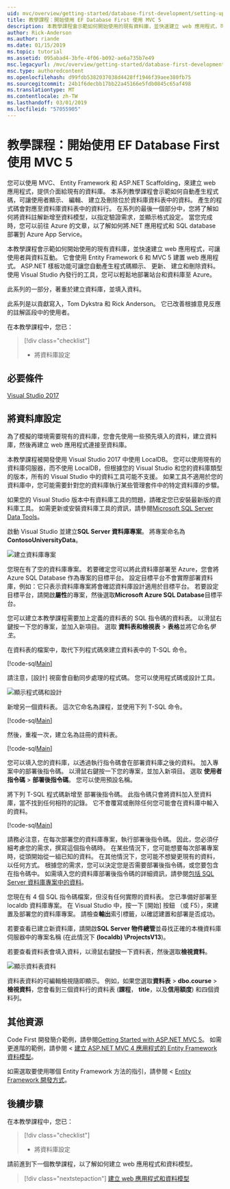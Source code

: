```yaml
---
uid: mvc/overview/getting-started/database-first-development/setting-up-database
title: 教學課程：開始使用 EF Database First 使用 MVC 5
description: 本教學課程會示範如何開始使用的現有資料庫，並快速建立 web 應用程式，可讓使用者與資料互動。
author: Rick-Anderson
ms.author: riande
ms.date: 01/15/2019
ms.topic: tutorial
ms.assetid: 095abad4-3bfe-4f06-b092-ae6a735b7e49
msc.legacyurl: /mvc/overview/getting-started/database-first-development/setting-up-database
msc.type: authoredcontent
ms.openlocfilehash: d99fdb5382037038d4428ff1946f39aee380fb75
ms.sourcegitcommit: 24b1f6decbb17bb22a45166e5fdb0845c65af498
ms.translationtype: MT
ms.contentlocale: zh-TW
ms.lasthandoff: 03/01/2019
ms.locfileid: "57055905"
---
```

# <a name="tutorial-get-started-with-ef-database-first-using-mvc-5"></a>教學課程：開始使用 EF Database First 使用 MVC 5

您可以使用 MVC、 Entity Framework 和 ASP.NET Scaffolding，來建立 web 應用程式，提供介面給現有的資料庫。 本系列教學課程會示範如何自動產生程式碼，可讓使用者顯示、 編輯、 建立及刪除位於資料庫資料表中的資料。 產生的程式碼會對應至資料庫資料表中的資料行。 在系列的最後一個部分中，您將了解如何將資料註解新增至資料模型，以指定驗證需求，並顯示格式設定。 當您完成時，您可以前往 Azure 的文章，以了解如何將.NET 應用程式和 SQL database 部署到 Azure App Service。

本教學課程會示範如何開始使用的現有資料庫，並快速建立 web 應用程式，可讓使用者與資料互動。 它會使用 Entity Framework 6 和 MVC 5 建置 web 應用程式。 ASP.NET 樣板功能可讓您自動產生程式碼顯示、 更新、 建立和刪除資料。 使用 Visual Studio 內發行的工具，您可以輕鬆地部署站台和資料庫至 Azure。

此系列的一部分，著重於建立資料庫，並填入資料。

此系列是以貢獻寫入，Tom Dykstra 和 Rick Anderson。 它已改善根據意見反應的註解區段中的使用者。

在本教學課程中，您已：

> [!div class="checklist"]
> * 將資料庫設定

## <a name="prerequisites"></a>必要條件

[Visual Studio 2017](https://visualstudio.microsoft.com/downloads/)


## <a name="set-up-the-database"></a>將資料庫設定

為了模擬的環境需要現有的資料庫，您會先使用一些預先填入的資料，建立資料庫，然後再建立 web 應用程式連接至資料庫。


本教學課程被開發使用 Visual Studio 2017 中使用 LocalDB。 您可以使用現有的資料庫伺服器，而不使用 LocalDB，但根據您的 Visual Studio 和您的資料庫類型的版本，所有的 Visual Studio 中的資料工具可能不支援。 如果工具不適用於您的資料庫中，您可能需要針對您的資料庫執行某些管理套件中的特定資料庫的步驟。


如果您的 Visual Studio 版本中有資料庫工具的問題，請確定您已安裝最新版的資料庫工具。 如需更新或安裝資料庫工具的資訊，請參閱[Microsoft SQL Server Data Tools](https://msdn.microsoft.com/data/hh297027)。

啟動 Visual Studio 並建立**SQL Server 資料庫專案**。 將專案命名為**ContosoUniversityData**。

![建立資料庫專案](setting-up-database/_static/image1.png)

您現在有了空的資料庫專案。 若要確定您可以將此資料庫部署至 Azure，您會將 Azure SQL Database 作為專案的目標平台。 設定目標平台不會實際部署資料庫，例如：它只表示資料庫專案將會確認資料庫設計適用於目標平台。 若要設定目標平台，請開啟**屬性**的專案，然後選取**Microsoft Azure SQL Database**目標平台。

您可以建立本教學課程需要加上定義的資料表的 SQL 指令碼的資料表。 以滑鼠右鍵按一下您的專案，並加入新項目。 選取 **資料表和檢視表** > **表格**並將它命名*學生*。

在資料表的檔案中，取代下列程式碼來建立資料表中的 T-SQL 命令。

[!code-sql[Main](setting-up-database/samples/sample1.sql)]

請注意，[設計] 視窗會自動同步處理的程式碼。 您可以使用程式碼或設計工具。

![顯示程式碼和設計](setting-up-database/_static/image5.png)

新增另一個資料表。 這次它命名為課程，並使用下列 T-SQL 命令。

[!code-sql[Main](setting-up-database/samples/sample2.sql)]

然後，重複一次，建立名為註冊的資料表。

[!code-sql[Main](setting-up-database/samples/sample3.sql)]

您可以填入您的資料庫，以透過執行指令碼會在部署資料庫之後的資料。 加入專案中的部署後指令碼。 以滑鼠右鍵按一下您的專案，並加入新項目。 選取 **使用者指令碼** > **部署後指令碼**。 您可以使用預設名稱。

將下列 T-SQL 程式碼新增至 部署後指令碼。 此指令碼只會將資料加入至資料庫，當不找到任何相符的記錄。 它不會覆寫或刪除任何您可能會在資料庫中輸入的資料。

[!code-sql[Main](setting-up-database/samples/sample4.sql)]

請務必注意，在每次部署您的資料庫專案，執行部署後指令碼。 因此，您必須仔細考慮您的需求，撰寫這個指令碼時。 在某些情況下，您可能想要每次部署專案時，從頭開始從一組已知的資料。 在其他情況下，您可能不想變更現有的資料，以任何方式。 根據您的需求，您可以決定您是否需要部署後指令碼，或您要包含在指令碼中。 如需填入您的資料庫部署後指令碼的詳細資訊，請參閱[包括 SQL Server 資料庫專案中的資料](https://blogs.msdn.com/b/ssdt/archive/2012/02/02/including-data-in-an-sql-server-database-project.aspx)。

您現在有 4 個 SQL 指令碼檔案，但沒有任何實際的資料表。 您已準備好部署至 localdb 資料庫專案。 在 Visual Studio 中，按一下 [開始] 按鈕 （或 F5），來建置及部署您的資料庫專案。 請檢查**輸出**索引標籤，以確認建置和部署是否成功。

若要查看已建立新資料庫，請開啟**SQL Server 物件總管**並尋找正確的本機資料庫伺服器中的專案名稱 (在此情況下 **(localdb) \ProjectsV13**)。

若要查看資料表會填入資料，以滑鼠右鍵按一下資料表，然後選取**檢視資料**。

![顯示資料表資料](setting-up-database/_static/image9.png)

資料表資料的可編輯檢視隨即顯示。 例如，如果您選取**資料表** > **dbo.course** > **檢視資料**，您會看到三個資料行的資料表 (**課程**， **title**，以及**信用額度**) 和四個資料列。

## <a name="additional-resources"></a>其他資源

Code First 開發簡介範例，請參閱[Getting Started with ASP.NET MVC 5](../introduction/getting-started.md)。 如需更進階的範例，請參閱 <<c0> [ 建立 ASP.NET MVC 4 應用程式的 Entity Framework 資料模型](../getting-started-with-ef-using-mvc/creating-an-entity-framework-data-model-for-an-asp-net-mvc-application.md)。

如需選取要使用哪個 Entity Framework 方法的指引，請參閱 < [Entity Framework 開發方式](https://msdn.microsoft.com/library/ms178359.aspx#dbfmfcf)。

## <a name="next-steps"></a>後續步驟

在本教學課程中，您已：

> [!div class="checklist"]
> * 將資料庫設定

請前進到下一個教學課程，以了解如何建立 web 應用程式和資料模型。
> [!div class="nextstepaction"]
> [建立 web 應用程式和資料模型](creating-the-web-application.md)
